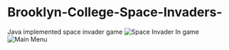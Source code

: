# Brooklyn-College-Space-Invaders-
Java implemented space invader game 
![Space Invader In game](http://www.xtaticart.com/wp-content/uploads/2018/10/screenshotInGame.png)
![Main Menu](http://www.xtaticart.com/wp-content/uploads/2018/10/screenshotmenu.png)